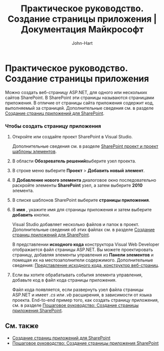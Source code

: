 ﻿---
title: Практическое руководство. Создание страницы приложения | Документация Майкрософт
ms.date: 02/02/2017
ms.topic: conceptual
dev_langs:
- VB
- CSharp
helpviewer_keywords:
- application pages [SharePoint development in Visual Studio], adding
- application pages [SharePoint development in Visual Studio], creating
author: John-Hart
ms.author: johnhart
manager: jillfra
ms.workload:
- office
ms.openlocfilehash: fb5c4d7497525706384ced52caae1ba8e02f3e23
ms.sourcegitcommit: 94b3a052fb1229c7e7f8804b09c1d403385c7630
ms.translationtype: MT
ms.contentlocale: ru-RU
ms.lasthandoff: 04/23/2019
ms.locfileid: "62966774"
---
# <a name="how-to-create-an-application-page"></a>Практическое руководство. Создание страницы приложения
  Можно создать веб-страницу ASP.NET, для одного или нескольких сайтов SharePoint. В SharePoint эти страницы называются страницами приложения. В отличие от страницы сайта приложения содержит код, выполняемый за страницей. Дополнительные сведения см. в разделе [Создание страниц приложений для SharePoint](../sharepoint/creating-application-pages-for-sharepoint.md).

### <a name="to-create-an-application-page"></a>Чтобы создать страницу приложения

1. Откройте или создайте проект SharePoint в Visual Studio.

     Дополнительные сведения см. в разделе [SharePoint проект и проект шаблоны элементов](../sharepoint/sharepoint-project-and-project-item-templates.md).

2. В области **Обозреватель решений**выберите узел проекта.

3. В строке меню выберите **Проект** > **Добавить новый элемент**.

4. В **Добавление нового элемента** диалоговое окно последовательно раскройте элементы **SharePoint** узел, а затем выберите **2010** элемента.

5. В списке шаблонов SharePoint выберите **страницы приложения**.

6. В **имя** , укажите имя для страницы приложения и затем выберите **добавить** кнопки.

     Visual Studio добавляет несколько файлов и папок в проект. Дополнительные сведения об этих файлах см. в разделе [Создание страниц приложений для SharePoint](../sharepoint/creating-application-pages-for-sharepoint.md).

     В представлении **исходного кода** конструктора Visual Web Developer отображается файл страницы ASP.NET. Вы можете проектировать страницу, добавляя элементы управления из **Панели элементов** и помещая их на местозаполнители содержимого. Дополнительные сведения: [Представление исходного кода, конструктор веб-страниц](/previous-versions/aspnet/ms178154\(v\=vs.100\)).

7. Если вы хотите обрабатывать события элемента управления, добавьте код в файл кода страницы приложения.

     Файл кода появляется, если развернуть узел файла страницы ASP.NET и имеет *.cs* или *.vb* расширения, в зависимости от языка проекта. End-to-end пример того, как создать страницу приложения, см. в разделе [Пошаговое руководство: Создание страницы приложения SharePoint](../sharepoint/walkthrough-creating-a-sharepoint-application-page.md).

## <a name="see-also"></a>См. также
- [Создание страниц приложений для SharePoint](../sharepoint/creating-application-pages-for-sharepoint.md)
- [Пошаговое руководство: Создание страницы приложения SharePoint](../sharepoint/walkthrough-creating-a-sharepoint-application-page.md)
